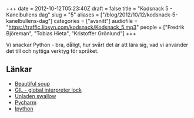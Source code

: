 +++
date = 2012-10-12T05:23:40Z
draft = false
title = "Kodsnack 5 - Kanelbullens dag"
slug = "5"
aliases = ["/blog/2012/10/12/kodsnack-5-kanelbullens-dag"]
categories = ["avsnitt"]
audiofile = "https://traffic.libsyn.com/kodsnack/Kodsnack_5.mp3"
people = ["Fredrik Björeman", "Tobias Hieta", "Kristoffer Grönlund"]
+++

Vi snackar Python - bra, dåligt, hur svårt det är att lära sig, vad vi använder det till och nyttiga verktyg för språket.

## Länkar ##

* [Beautiful soup](http://www.crummy.com/software/BeautifulSoup/)
* [GIL - global interpreter lock](http://stackoverflow.com/questions/1294382/what-is-a-global-interpreter-lock-gil)
* [Unladen swallow](https://en.wikipedia.org/wiki/Unladen_Swallow)
* [Pycharm](http://www.jetbrains.com/pycharm/)
* [Ipython](http://ipython.org)


